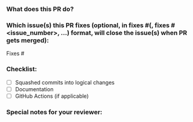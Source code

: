 ### What does this PR do?

### Which issue(s) this PR fixes (optional, in fixes #<issue number>(, fixes #<issue_number>, ...) format, will close the issue(s) when PR gets merged):
Fixes #

### Checklist:
- [ ] Squashed commits into logical changes
- [ ] Documentation
- [ ] GitHub Actions (if applicable)

### Special notes for your reviewer:
